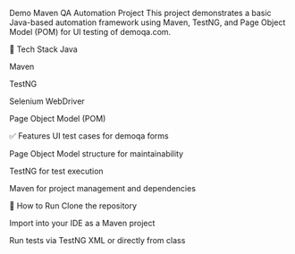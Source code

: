 Demo Maven QA Automation Project
This project demonstrates a basic Java-based automation framework using Maven, TestNG, and Page Object Model (POM) for UI testing of demoqa.com.

🔧 Tech Stack
Java

Maven

TestNG

Selenium WebDriver

Page Object Model (POM)

✅ Features
UI test cases for demoqa forms

Page Object Model structure for maintainability

TestNG for test execution

Maven for project management and dependencies

🚀 How to Run
Clone the repository

Import into your IDE as a Maven project

Run tests via TestNG XML or directly from class
